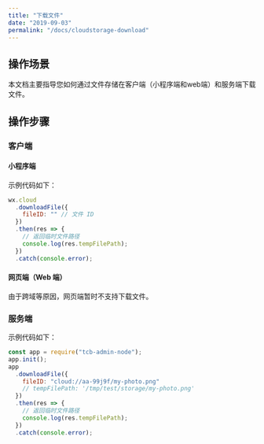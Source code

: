 ```yaml
---
title: "下载文件"
date: "2019-09-03"
permalink: "/docs/cloudstorage-download"
---
```



## 操作场景

本文档主要指导您如何通过文件存储在客户端（小程序端和web端）和服务端下载文件。

## 操作步骤

### 客户端
#### 小程序端

示例代码如下：

```javascript
wx.cloud
  .downloadFile({
    fileID: "" // 文件 ID
  })
  .then(res => {
    // 返回临时文件路径
    console.log(res.tempFilePath);
  })
  .catch(console.error);
```

#### 网页端（Web 端）

由于跨域等原因，网页端暂时不支持下载文件。

### 服务端

示例代码如下：

```javascript
const app = require("tcb-admin-node");
app.init();
app
  .downloadFile({
    fileID: "cloud://aa-99j9f/my-photo.png"
    // tempFilePath: '/tmp/test/storage/my-photo.png'
  })
  .then(res => {
    // 返回临时文件路径
    console.log(res.tempFilePath);
  })
  .catch(console.error);
```
